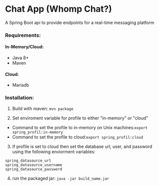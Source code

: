 # Chat App (Whomp Chat?)

A Spring Boot api to provide endpoints for a real-time messaging platform

### Requirements:
#### In-Memory/Cloud:
- Java 8+ 
- Maven
#### Cloud: 
- Mariadb

### Installation:

1. Build with maven: ``` mvn package ```

2. Set enviroment variable for profile to either "in-memory" or "cloud"

- Command to set the profile to in-memory on Unix machines:``` export spring_profil:in-memory ```
- Command to set the profile to cloud:``` export spring_profil:cloud ```

3. If profile is set to cloud then set the database url, user, and password using the following enviorment variables:
```
spring_datasource_url
spring_datasource_username
spring_datasource_password
```

4. run the packaged jar: ```java -jar build_name.jar```
